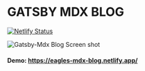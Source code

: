 <!--
  Title: Gatsby MDX Blog
  Description: A beautiful Gatsby MDX blog.
  Author: Lawrence Eagles
  -->

# GATSBY MDX BLOG

[![Netlify Status](https://api.netlify.com/api/v1/badges/648a75e9-835a-431f-8630-5f4db030ac69/deploy-status)](https://app.netlify.com/sites/eagles-mdx-blog/deploys)

![Gatsby-Mdx Blog Screen shot](https://res.cloudinary.com/drquzbncy/image/upload/v1595367731/Screenshot_2020-07-21_at_22.40.40_jxjdv5.png)

#### Demo: https://eagles-mdx-blog.netlify.app/
